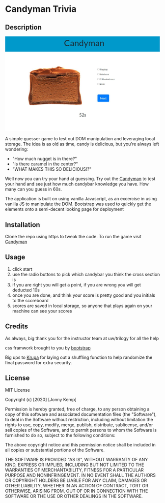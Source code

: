 # Candyman Trivia

## Description 

![Sample page image](./assets/sample.JPG)

A simple guesser game to test out DOM manipulation and leveraging local storage. The idea is as old as time, candy is delicious, but you're always left wondering: 

* "How much nugget is in there?"
* "Is there caramel in the center?"
* "WHAT MAKES THIS SO DELICIOUS!?"

Well now you can try your hand at guessing. Try out the [Candyman](https://clubkemp.github.io/uw-trivia) to test your hand and see just how much candybar knowledge you have. How many can you guess in 60s.

The application is built on using vanilla Javascript, as an excercise in using vanilla JS to manipulate the DOM. Bootstrap was used to quickly get the elements onto a semi-decent looking page for deployment


## Installation

Clone the repo using https to tweak the code. To run the game visit [Candyman](https://clubkemp.github.io/uw-trivia)


## Usage 

1. click start
2. use the radio buttons to pick which candybar you think the cross section is
3. if you are right you will get a point, if you are wrong you will get deducted 10s
4. once you are done, and think your score is pretty good and you initials to the scoreboard
5. scores are saved in local storage, so anyone that plays again on your machine can see your scores


## Credits
As always, big thank you for the instructor team at uw/trilogy for all the help 

css framwork brought to you by [bootstrap](https://getbootstrap.com/)

Big ups to [Krupa](https://www.kirupa.com/html5/shuffling_array_js.htm) for laying out a shuffling function to help randomize the final password for extra security.




## License

MIT License

Copyright (c) [2020] [Jonny Kemp]

Permission is hereby granted, free of charge, to any person obtaining a copy
of this software and associated documentation files (the "Software"), to deal
in the Software without restriction, including without limitation the rights
to use, copy, modify, merge, publish, distribute, sublicense, and/or sell
copies of the Software, and to permit persons to whom the Software is
furnished to do so, subject to the following conditions:

The above copyright notice and this permission notice shall be included in all
copies or substantial portions of the Software.

THE SOFTWARE IS PROVIDED "AS IS", WITHOUT WARRANTY OF ANY KIND, EXPRESS OR
IMPLIED, INCLUDING BUT NOT LIMITED TO THE WARRANTIES OF MERCHANTABILITY,
FITNESS FOR A PARTICULAR PURPOSE AND NONINFRINGEMENT. IN NO EVENT SHALL THE
AUTHORS OR COPYRIGHT HOLDERS BE LIABLE FOR ANY CLAIM, DAMAGES OR OTHER
LIABILITY, WHETHER IN AN ACTION OF CONTRACT, TORT OR OTHERWISE, ARISING FROM,
OUT OF OR IN CONNECTION WITH THE SOFTWARE OR THE USE OR OTHER DEALINGS IN THE
SOFTWARE.
